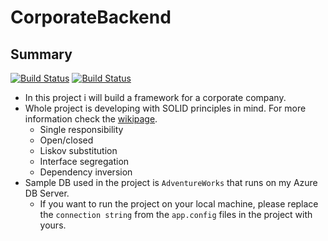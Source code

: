 # CorporateBackend

## Summary

[![Build Status](https://travis-ci.com/darcane/CorporateBackend.svg?branch=master)](https://travis-ci.com/darcane/CorporateBackend)
[![Build Status](https://travis-ci.com/darcane/CorporateBackend.svg?branch=dev)](https://travis-ci.com/darcane/CorporateBackend)

* In this project i will build a framework for a corporate company.
* Whole project is developing with SOLID principles in mind. For more information check the [wikipage](https://en.wikipedia.org/wiki/SOLID).
  * Single responsibility
  * Open/closed
  * Liskov substitution
  * Interface segregation
  * Dependency inversion
* Sample DB used in the project is `AdventureWorks` that runs on my Azure DB Server.
  * If you want to run the project on your local machine, please replace the `connection string` from the `app.config` files in the project with yours.
